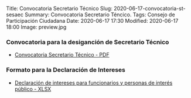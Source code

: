 Title: Convocatoria Secretario Técnico
Slug: 2020-06-17-convocatoria-st-sesaec
Summary: Convocatoria Secretario Téncico.
Tags: Consejo de Participación Ciudadana
Date: 2020-06-17 17:30
Modified: 2020-06-17 18:00
Image: preview.jpg 

### Convocatoria para la desiganción de Secretario Técnico

* [Convocatoria Secretario Técnico - PDF](convocatoria-st-2020.pdf)

### Formato para la Declaración de Intereses

* [Declaración de intereses para funcionarios y personas de interés público - XLSX](/documentos/2017-10-09-formato-declaracion-intereses/declaracion-de-intereses.xlsx)